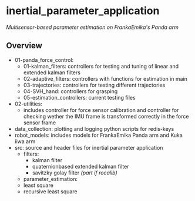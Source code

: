 # inertial_parameter_application
*Multisensor-based parameter estimation on FrankaEmika's Panda arm*
## Overview

* 01-panda_force_control:
  * 01-kalman_filters: controllers for testing and tuning of linear and extended kalman filters
  * 02-adaptive_filters: controllers with functions for estimation in main
  * 03-trajectories: controllers for testing different trajectories
  * 04-SVH_hand: controllers for grasping
  * 05-estimation_controllers: current testing files
* 02-utilities: 
  * includes controller for force sensor calibration and controller for checking wether the IMU frame is transformed correctly in the force sensor frame
* data_collection: plotting and logging python scripts for redis-keys
* robot_models: includes models for FrankaEmika Panda arm and Kuka iiwa arm
* src: source and header files for inertial parameter application
   * filters: 
     * kalman filter
     * quaternionbased extended kalman filter
     * savitzky golay filter *(part if rocalib)*
  * parameter_estimation: 
   * least square 
   * recursive least square


